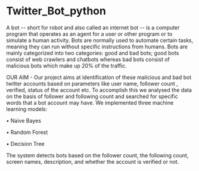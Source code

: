 # Twitter_Bot_python
A bot -- short for robot and also called an internet bot -- is a computer program that operates as an agent for a user or other program or to simulate a
human activity. Bots are normally used to automate
certain tasks, meaning they can run without specific
instructions from humans. Bots are mainly
categorized into two categories: good and bad bots;
good bots consist of web crawlers and chatbots
whereas bad bots consist of malicious bots which
make up 20% of the traffic.

OUR AIM - Our project aims at identification of these
malicious and bad bot twitter accounts
based on parameters like user name,
follower count , verified, status of the
account etc. 
To accomplish this
we analysed the data on the basis of follower and following
count and searched for specific words that a bot account may
have. We implemented three machine learning models:

• Naive Bayes

• Random Forest

• Decision Tree

The system detects bots based on the follower count, the
following count, screen names, description, and whether the
account is verified or not.


